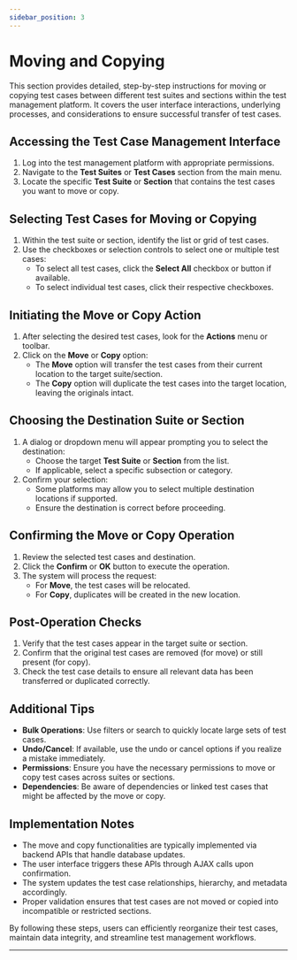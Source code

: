 ```yaml
---
sidebar_position: 3
---
```


# Moving and Copying

This section provides detailed, step-by-step instructions for moving or copying test cases between different test suites and sections within the test management platform. It covers the user interface interactions, underlying processes, and considerations to ensure successful transfer of test cases.

## Accessing the Test Case Management Interface

1. Log into the test management platform with appropriate permissions.
2. Navigate to the **Test Suites** or **Test Cases** section from the main menu.
3. Locate the specific **Test Suite** or **Section** that contains the test cases you want to move or copy.

## Selecting Test Cases for Moving or Copying

1. Within the test suite or section, identify the list or grid of test cases.
2. Use the checkboxes or selection controls to select one or multiple test cases:
   - To select all test cases, click the **Select All** checkbox or button if available.
   - To select individual test cases, click their respective checkboxes.

## Initiating the Move or Copy Action

1. After selecting the desired test cases, look for the **Actions** menu or toolbar.
2. Click on the **Move** or **Copy** option:
   - The **Move** option will transfer the test cases from their current location to the target suite/section.
   - The **Copy** option will duplicate the test cases into the target location, leaving the originals intact.

## Choosing the Destination Suite or Section

1. A dialog or dropdown menu will appear prompting you to select the destination:
   - Choose the target **Test Suite** or **Section** from the list.
   - If applicable, select a specific subsection or category.
2. Confirm your selection:
   - Some platforms may allow you to select multiple destination locations if supported.
   - Ensure the destination is correct before proceeding.

## Confirming the Move or Copy Operation

1. Review the selected test cases and destination.
2. Click the **Confirm** or **OK** button to execute the operation.
3. The system will process the request:
   - For **Move**, the test cases will be relocated.
   - For **Copy**, duplicates will be created in the new location.

## Post-Operation Checks

1. Verify that the test cases appear in the target suite or section.
2. Confirm that the original test cases are removed (for move) or still present (for copy).
3. Check the test case details to ensure all relevant data has been transferred or duplicated correctly.

## Additional Tips

- **Bulk Operations**: Use filters or search to quickly locate large sets of test cases.
- **Undo/Cancel**: If available, use the undo or cancel options if you realize a mistake immediately.
- **Permissions**: Ensure you have the necessary permissions to move or copy test cases across suites or sections.
- **Dependencies**: Be aware of dependencies or linked test cases that might be affected by the move or copy.

## Implementation Notes

- The move and copy functionalities are typically implemented via backend APIs that handle database updates.
- The user interface triggers these APIs through AJAX calls upon confirmation.
- The system updates the test case relationships, hierarchy, and metadata accordingly.
- Proper validation ensures that test cases are not moved or copied into incompatible or restricted sections.

By following these steps, users can efficiently reorganize their test cases, maintain data integrity, and streamline test management workflows.

---